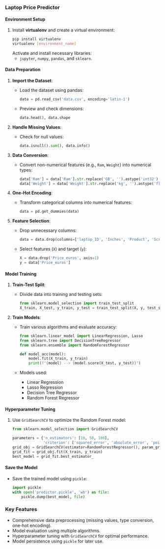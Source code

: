 ### **Laptop Price Predictor**

#### **Environment Setup**
1. Install **virtualenv** and create a virtual environment:
   ```bash
   pip install virtualenv
   virtualenv [environment_name]
   ```
   Activate and install necessary libraries:
   - `jupyter`, `numpy`, `pandas`, and `sklearn`.

#### **Data Preparation**
1. **Import the Dataset**:
   - Load the dataset using pandas:  
     ```python
     data = pd.read_csv('data.csv', encoding='latin-1')
     ```
   - Preview and check dimensions:
     ```python
     data.head(), data.shape
     ```

2. **Handle Missing Values**:
   - Check for null values:
     ```python
     data.isnull().sum(), data.info()
     ```

3. **Data Conversion**:
   - Convert non-numerical features (e.g., `Ram`, `Weight`) into numerical types:
     ```python
     data['Ram'] = data['Ram'].str.replace('GB', '').astype('int32')
     data['Weight'] = data['Weight'].str.replace('kg', '').astype('float32')
     ```

4. **One-Hot Encoding**:
   - Transform categorical columns into numerical features:
     ```python
     data = pd.get_dummies(data)
     ```

5. **Feature Selection**:
   - Drop unnecessary columns:
     ```python
     data = data.drop(columns=['laptop_ID', 'Inches', 'Product', 'ScreenResolution', 'Cpu', 'Gpu'])
     ```
   - Select features (`X`) and target (`y`):
     ```python
     X = data.drop('Price_euros', axis=1)
     y = data['Price_euros']
     ```

#### **Model Training**
1. **Train-Test Split**:
   - Divide data into training and testing sets:
     ```python
     from sklearn.model_selection import train_test_split
     X_train, X_test, y_train, y_test = train_test_split(X, y, test_size=0.25)
     ```

2. **Train Models**:
   - Train various algorithms and evaluate accuracy:
     ```python
     from sklearn.linear_model import LinearRegression, Lasso
     from sklearn.tree import DecisionTreeRegressor
     from sklearn.ensemble import RandomForestRegressor

     def model_acc(model):
         model.fit(X_train, y_train)
         print(f"{model} --> {model.score(X_test, y_test)}")
     ```

   - Models used:
     - Linear Regression
     - Lasso Regression
     - Decision Tree Regressor
     - Random Forest Regressor

#### **Hyperparameter Tuning**
1. Use `GridSearchCV` to optimize the Random Forest model:
   ```python
   from sklearn.model_selection import GridSearchCV

   parameters = {'n_estimators': [10, 50, 100],
                 'criterion': ['squared_error', 'absolute_error', 'poisson']}
   grid_obj = GridSearchCV(estimator=RandomForestRegressor(), param_grid=parameters)
   grid_fit = grid_obj.fit(X_train, y_train)
   best_model = grid_fit.best_estimator_
   ```

#### **Save the Model**
- Save the trained model using `pickle`:
  ```python
  import pickle
  with open('predictor.pickle', 'wb') as file:
      pickle.dump(best_model, file)
  ```

### **Key Features**
- Comprehensive data preprocessing (missing values, type conversion, one-hot encoding).
- Model evaluation using multiple algorithms.
- Hyperparameter tuning with `GridSearchCV` for optimal performance.
- Model persistence using `pickle` for later use.
